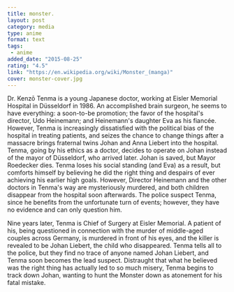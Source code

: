 ```yaml
---
title: monster.
layout: post
category: media
type: anime
format: text
tags: 
 - anime
added_date: "2015-08-25"
rating: "4.5"
link: "https://en.wikipedia.org/wiki/Monster_(manga)"
cover: monster-cover.jpg
---
```


Dr. Kenzō Tenma is a young Japanese doctor, working at Eisler Memorial Hospital in Düsseldorf in 1986. An accomplished brain surgeon, he seems to have everything: a soon-to-be promotion; the favor of the hospital's director, Udo Heinemann; and Heinemann's daughter Eva as his fiancée. However, Tenma is increasingly dissatisfied with the political bias of the hospital in treating patients, and seizes the chance to change things after a massacre brings fraternal twins Johan and Anna Liebert into the hospital. Tenma, going by his ethics as a doctor, decides to operate on Johan instead of the mayor of Düsseldorf, who arrived later. Johan is saved, but Mayor Roedecker dies. Tenma loses his social standing (and Eva) as a result, but comforts himself by believing he did the right thing and despairs of ever achieving his earlier high goals. However, Director Heinemann and the other doctors in Tenma's way are mysteriously murdered, and both children disappear from the hospital soon afterwards. The police suspect Tenma, since he benefits from the unfortunate turn of events; however, they have no evidence and can only question him.  

Nine years later, Tenma is Chief of Surgery at Eisler Memorial. A patient of his, being questioned in connection with the murder of middle-aged couples across Germany, is murdered in front of his eyes, and the killer is revealed to be Johan Liebert, the child who disappeared. Tenma tells all to the police, but they find no trace of anyone named Johan Liebert, and Tenma soon becomes the lead suspect. Distraught that what he believed was the right thing has actually led to so much misery, Tenma begins to track down Johan, wanting to hunt the Monster down as atonement for his fatal mistake.  
